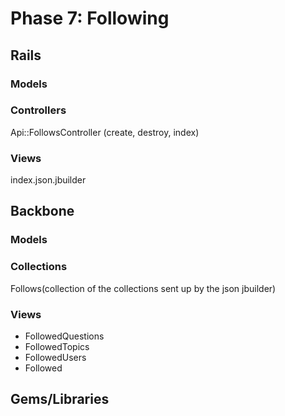 # Phase 7: Following

## Rails
### Models

### Controllers
Api::FollowsController (create, destroy, index)

### Views
index.json.jbuilder

## Backbone
### Models

### Collections
Follows(collection of the collections sent up by the json jbuilder)

### Views
* FollowedQuestions
* FollowedTopics
* FollowedUsers
* Followed

## Gems/Libraries
